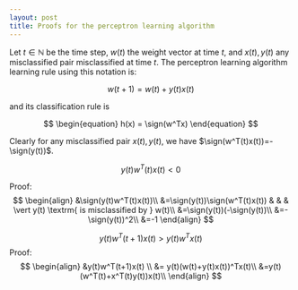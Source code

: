 ```yaml
---
layout: post
title: Proofs for the perceptron learning algorithm
---
```

$$\newcommand{\sign}{\textrm{sign}}$$

Let $t\in\mathbb{N}$ be the time step, $w(t)$ the weight vector at time $t$, and $x(t), y(t)$ any misclassified pair misclassified at time $t$.
The perceptron learning algorithm learning rule using this notation is:

$$ \begin{equation}
w(t+1) = w(t) + y(t)x(t)
\end{equation}$$

and its classification rule is

$$
\begin{equation}
h(x) = \sign(w^Tx)
\end{equation}
$$

Clearly for any misclassified pair $x(t), y(t)$, we have $\sign(w^T(t)x(t))=-\sign(y(t))$.


$$
\begin{equation}
y(t)w^T(t)x(t) < 0
\end{equation}
$$

Proof: $$
\begin{align}
&\sign(y(t)w^T(t)x(t))\\
&=\sign(y(t))\sign(w^T(t)x(t)) & & & \vert y(t) \textrm{ is misclassified by } w(t)\\
&=\sign(y(t))(-\sign(y(t))\\
&=-\sign(y(t))^2\\
&=-1
\end{align}
$$

$$
\begin{equation}
y(t)w^T(t+1)x(t)>y(t)w^Tx(t)
\end{equation}
$$
Proof: $$ 
\begin{align}
&y(t)w^T(t+1)x(t) \\
&= y(t)(w(t)+y(t)x(t))^Tx(t)\\
&=y(t)(w^T(t)+x^T(t)y(t))x(t)\\
\end{align}
$$
